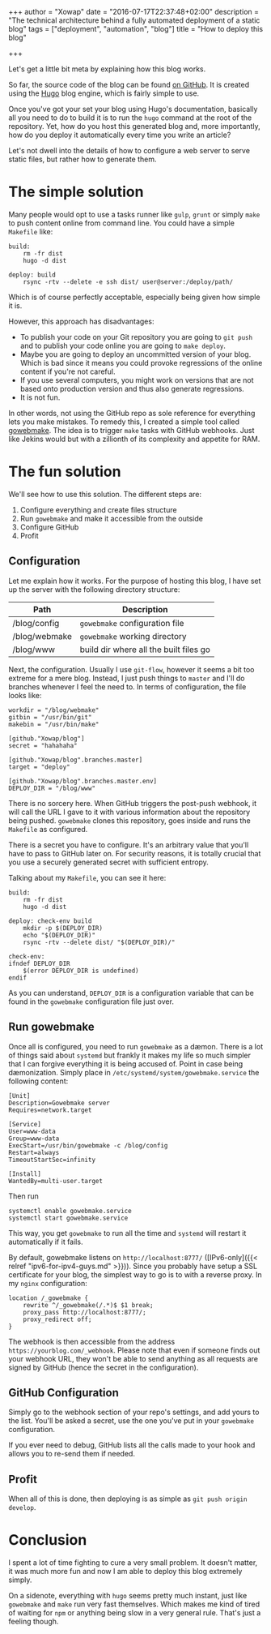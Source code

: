 +++
author = "Xowap"
date = "2016-07-17T22:37:48+02:00"
description = "The technical architecture behind a fully automated deployment of a static blog"
tags = ["deployment", "automation", "blog"]
title = "How to deploy this blog"

+++

Let's get a little bit meta by explaining how this blog works.

So far, the source code of the blog can be found
<a href="https://github.com/Xowap/blog" target="_blank">on GitHub</a>. It is created using the
<a href="http://gohugo.io/" target="_blank">Hugo</a> blog engine, which is fairly simple to use.

Once you've got your set your blog using Hugo's documentation, basically all you need to do to build
it is to run the `hugo` command at the root of the repository. Yet, how do you host this generated
blog and, more importantly, how do you deploy it automatically every time you write an article?

Let's not dwell into the details of how to configure a web server to serve static files, but rather
how to generate them.

# The simple solution

Many people would opt to use a tasks runner like `gulp`, `grunt` or simply `make` to push content
online from command line. You could have a simple `Makefile` like:

    build:
    	rm -fr dist
    	hugo -d dist

    deploy: build
    	rsync -rtv --delete -e ssh dist/ user@server:/deploy/path/

Which is of course perfectly acceptable, especially being given how simple it is.

However, this approach has disadvantages:

- To publish your code on your Git repository you are going to `git push` and to publish your code
  online you are going to `make deploy`.
- Maybe you are going to deploy an uncommitted version of your blog. Which is bad since it means
  you could provoke regressions of the online content if you're not careful.
- If you use several computers, you might work on versions that are not based onto production
  version and thus also generate regressions.
- It is not fun.

In other words, not using the GitHub repo as sole reference for everything lets you make mistakes.
To remedy this, I created a simple tool called
<a href="https://github.com/Xowap/gowebmake" target="_blank">gowebmake</a>. The idea is to trigger
`make` tasks with GitHub webhooks. Just like Jekins would but with a zillionth of its complexity and
appetite for RAM.

# The fun solution

We'll see how to use this solution. The different steps are:

1. Configure everything and create files structure
2. Run `gowebmake` and make it accessible from the outside
3. Configure GitHub
4. Profit

## Configuration

Let me explain how it works. For the purpose of hosting this blog, I have set up the server with
the following directory structure:

| Path          | Description                            |
|---------------|----------------------------------------|
| /blog/config  | `gowebmake` configuration file         |
| /blog/webmake | `gowebmake` working directory          |
| /blog/www     | build dir where all the built files go |

Next, the configuration. Usually I use `git-flow`, however it seems a bit too extreme for a mere
blog. Instead, I just push things to `master` and I'll do branches whenever I feel the need to. In
terms of configuration, the file looks like:

    workdir = "/blog/webmake"
    gitbin = "/usr/bin/git"
    makebin = "/usr/bin/make"

    [github."Xowap/blog"]
    secret = "hahahaha"

    [github."Xowap/blog".branches.master]
    target = "deploy"

    [github."Xowap/blog".branches.master.env]
    DEPLOY_DIR = "/blog/www"

There is no sorcery here. When GitHub triggers the post-push webhook, it will call the URL I gave
to it with various information about the repository being pushed. `gowebmake` clones this
repository, goes inside and runs the `Makefile` as configured.

There is a secret you have to configure. It's an arbitrary value that you'll have to pass to GitHub
later on. For security reasons, it is totally crucial that you use a securely generated secret with
sufficient entropy.

Talking about my `Makefile`, you can see it here:

    build:
    	rm -fr dist
    	hugo -d dist

    deploy: check-env build
    	mkdir -p $(DEPLOY_DIR)
    	echo "$(DEPLOY_DIR)"
    	rsync -rtv --delete dist/ "$(DEPLOY_DIR)/"

    check-env:
    ifndef DEPLOY_DIR
    	$(error DEPLOY_DIR is undefined)
    endif

As you can understand, `DEPLOY_DIR` is a configuration variable that can be found in the `gowebmake`
configuration file just over.

## Run gowebmake

Once all is configured, you need to run `gowebmake` as a dæmon. There is a lot of things said about
`systemd` but frankly it makes my life so much simpler that I can forgive everything it is being
accused of. Point in case being dæmonization. Simply place in
`/etc/systemd/system/gowebmake.service` the following content:

    [Unit]
    Description=Gowebmake server
    Requires=network.target

    [Service]
    User=www-data
    Group=www-data
    ExecStart=/usr/bin/gowebmake -c /blog/config
    Restart=always
    TimeoutStartSec=infinity

    [Install]
    WantedBy=multi-user.target

Then run

    systemctl enable gowebmake.service
    systemctl start gowebmake.service

This way, you get `gowebmake` to run all the time and `systemd` will restart it automatically if
it fails.

By default, gowebmake listens on `http://localhost:8777/`
([IPv6-only]({{< relref "ipv6-for-ipv4-guys.md" >}})). Since you probably have setup a SSL
certificate for your blog, the simplest way to go is to with a reverse proxy. In my `nginx`
configuration:

    location /_gowebmake {
        rewrite ^/_gowebmake(/.*)$ $1 break;
        proxy_pass http://localhost:8777/;
        proxy_redirect off;
    }

The webhook is then accessible from the address `https://yourblog.com/_webhook`. Please note that
even if someone finds out your webhook URL, they won't be able to send anything as all requests are
signed by GitHub (hence the secret in the configuration).

## GitHub Configuration

Simply go to the webhook section of your repo's settings, and add yours to the list. You'll be asked
a secret, use the one you've put in your `gowebmake` configuration.

If you ever need to debug, GitHub lists all the calls made to your hook and allows you to re-send
them if needed.

## Profit

When all of this is done, then deploying is as simple as `git push origin develop`.

# Conclusion

I spent a lot of time fighting to cure a very small problem. It doesn't matter, it was much more fun
and now I am able to deploy this blog extremely simply.

On a sidenote, everything with `hugo` seems pretty much instant, just like `gowebmake` and `make`
run very fast themselves. Which makes me kind of tired of waiting for `npm` or anything being
slow in a very general rule. That's just a feeling though.
